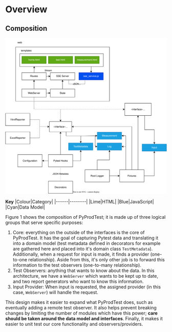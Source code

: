 # Overview

## Composition

![alt text](/doc/res/architecture.svg)

**Key**
|Colour|Category|
|------|--------|
|Lime|HTML|
|Blue|JavaScript|
|Cyan|Data Model|

Figure 1 shows the composition of PyProdTest; it is made up of three logical groups that serve specific purposes:

1. Core: everything on the outside of the interfaces is the core of PyProdTest. It has the goal of capturing Pytest data and translating it into a domain model (test metadata defined in decorators for example are gathered here and placed into it's domain class `TestMetadata`). Additionally, when a request for input is made, it finds a provider (one-to-one relationship). Aside from this, it's only other job is to forward this information to the test observers (one-to-many relationship).
2. Test Observers: anything that wants to know about the data. In this architecture, we have a `WebServer` which wants to be kept up to date, and two report generators who want to know this information.
3. Input Provider: When input is requested, the assigned provider (in this case, `WebServer`) will handle the request.

This design makes it easier to expand what PyProdTest does, such as eventually adding a remote test observer. It also helps prevent breaking changes by limiting the number of modules which have this power; **care should be taken around the data model and interfaces**. Finally, it makes it easier to unit test our core functionality and observers/providers.